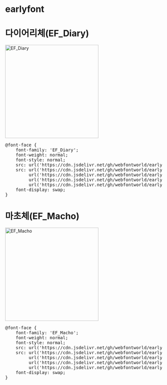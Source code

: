 # earlyfont

# 다이어리체(EF_Diary)

<a href="https://wess.tistory.com" target="_blank">
    <img src="https://webfontworld.github.io/earlyfont/EF_Diary.jpg" alt="EF_Diary" style="width:300px">
</a>
<pre>
@font-face {
    font-family: 'EF_Diary';
    font-weight: normal;
    font-style: normal;
    src: url('https://cdn.jsdelivr.net/gh/webfontworld/earlyfont/EF_Diary.eot');
    src: url('https://cdn.jsdelivr.net/gh/webfontworld/earlyfont/EF_Diary.eot?#iefix') format('embedded-opentype'),
         url('https://cdn.jsdelivr.net/gh/webfontworld/earlyfont/EF_Diary.woff2') format('woff2'),
         url('https://cdn.jsdelivr.net/gh/webfontworld/earlyfont/EF_Diary.woff') format('woff'),
         url('https://cdn.jsdelivr.net/gh/webfontworld/earlyfont/EF_Diary.ttf') format("truetype");
    font-display: swap;
}
</pre>


# 마초체(EF_Macho)

<a href="https://wess.tistory.com" target="_blank">
    <img src="https://webfontworld.github.io/earlyfont/EF_Macho.jpg" alt="EF_Macho" style="width:300px">
</a>
<pre>
@font-face {
    font-family: 'EF_Macho';
    font-weight: normal;
    font-style: normal;
    src: url('https://cdn.jsdelivr.net/gh/webfontworld/earlyfont/EF_Macho.eot');
    src: url('https://cdn.jsdelivr.net/gh/webfontworld/earlyfont/EF_Macho.eot?#iefix') format('embedded-opentype'),
         url('https://cdn.jsdelivr.net/gh/webfontworld/earlyfont/EF_Macho.woff2') format('woff2'),
         url('https://cdn.jsdelivr.net/gh/webfontworld/earlyfont/EF_Macho.woff') format('woff'),
         url('https://cdn.jsdelivr.net/gh/webfontworld/earlyfont/EF_Macho.ttf') format("truetype");
    font-display: swap;
}
</pre>
